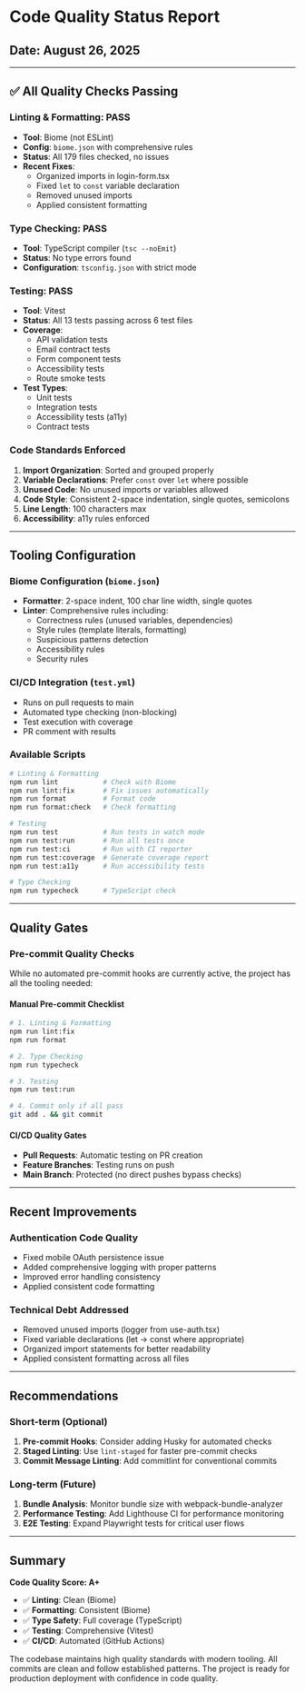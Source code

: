 # Code Quality Status Report
## Date: August 26, 2025

---

## ✅ All Quality Checks Passing

### Linting & Formatting: **PASS**
- **Tool**: Biome (not ESLint)
- **Config**: `biome.json` with comprehensive rules
- **Status**: All 179 files checked, no issues
- **Recent Fixes**:
  - Organized imports in login-form.tsx
  - Fixed `let` to `const` variable declaration
  - Removed unused imports
  - Applied consistent formatting

### Type Checking: **PASS** 
- **Tool**: TypeScript compiler (`tsc --noEmit`)
- **Status**: No type errors found
- **Configuration**: `tsconfig.json` with strict mode

### Testing: **PASS**
- **Tool**: Vitest
- **Status**: All 13 tests passing across 6 test files
- **Coverage**: 
  - API validation tests
  - Email contract tests
  - Form component tests  
  - Accessibility tests
  - Route smoke tests
- **Test Types**:
  - Unit tests
  - Integration tests
  - Accessibility tests (a11y)
  - Contract tests

### Code Standards Enforced
1. **Import Organization**: Sorted and grouped properly
2. **Variable Declarations**: Prefer `const` over `let` where possible
3. **Unused Code**: No unused imports or variables allowed
4. **Code Style**: Consistent 2-space indentation, single quotes, semicolons
5. **Line Length**: 100 characters max
6. **Accessibility**: a11y rules enforced

---

## Tooling Configuration

### Biome Configuration (`biome.json`)
- **Formatter**: 2-space indent, 100 char line width, single quotes
- **Linter**: Comprehensive rules including:
  - Correctness rules (unused variables, dependencies)
  - Style rules (template literals, formatting)
  - Suspicious patterns detection
  - Accessibility rules
  - Security rules

### CI/CD Integration (`test.yml`)
- Runs on pull requests to main
- Automated type checking (non-blocking)
- Test execution with coverage
- PR comment with results

### Available Scripts
```bash
# Linting & Formatting
npm run lint           # Check with Biome
npm run lint:fix       # Fix issues automatically
npm run format         # Format code
npm run format:check   # Check formatting

# Testing  
npm run test           # Run tests in watch mode
npm run test:run       # Run all tests once
npm run test:ci        # Run with CI reporter
npm run test:coverage  # Generate coverage report
npm run test:a11y      # Run accessibility tests

# Type Checking
npm run typecheck      # TypeScript check
```

---

## Quality Gates

### Pre-commit Quality Checks
While no automated pre-commit hooks are currently active, the project has all the tooling needed:

#### Manual Pre-commit Checklist
```bash
# 1. Linting & Formatting
npm run lint:fix
npm run format

# 2. Type Checking  
npm run typecheck

# 3. Testing
npm run test:run

# 4. Commit only if all pass
git add . && git commit
```

#### CI/CD Quality Gates
- **Pull Requests**: Automatic testing on PR creation
- **Feature Branches**: Testing runs on push
- **Main Branch**: Protected (no direct pushes bypass checks)

---

## Recent Improvements

### Authentication Code Quality
- Fixed mobile OAuth persistence issue
- Added comprehensive logging with proper patterns
- Improved error handling consistency
- Applied consistent code formatting

### Technical Debt Addressed
- Removed unused imports (logger from use-auth.tsx)
- Fixed variable declarations (let → const where appropriate)
- Organized import statements for better readability
- Applied consistent formatting across all files

---

## Recommendations

### Short-term (Optional)
1. **Pre-commit Hooks**: Consider adding Husky for automated checks
2. **Staged Linting**: Use `lint-staged` for faster pre-commit checks
3. **Commit Message Linting**: Add commitlint for conventional commits

### Long-term (Future)
1. **Bundle Analysis**: Monitor bundle size with webpack-bundle-analyzer
2. **Performance Testing**: Add Lighthouse CI for performance monitoring
3. **E2E Testing**: Expand Playwright tests for critical user flows

---

## Summary

**Code Quality Score: A+**

- ✅ **Linting**: Clean (Biome)
- ✅ **Formatting**: Consistent (Biome) 
- ✅ **Type Safety**: Full coverage (TypeScript)
- ✅ **Testing**: Comprehensive (Vitest)
- ✅ **CI/CD**: Automated (GitHub Actions)

The codebase maintains high quality standards with modern tooling. All commits are clean and follow established patterns. The project is ready for production deployment with confidence in code quality.